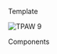 Template

![TPAW 9](https://user-images.githubusercontent.com/118172721/202378291-59a8f4f0-49f3-48f2-8594-b32a91b7bee4.jpg)

Components
